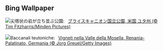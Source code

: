 ## Bing Wallpaper
![](https://www.bing.com/th?id=OHR.HoodoosBryce_JA-JP7560776836_UHD.jpg&w=1000)尖塔状の岩が立ち並ぶ公園:&nbsp;&ensp;[ブライスキャニオン国立公園, 米国 ユタ州 (© Tim Fitzharris/Minden Pictures)](https://www.bing.com/th?id=OHR.HoodoosBryce_JA-JP7560776836_UHD.jpg)
<br><br/>
![](https://www.bing.com/th?id=OHR.RhinelandVineyards_IT-IT2787669199_UHD.jpg&w=1000)Baccanali teutoniche:&nbsp;&ensp;[Vigneti nella Valle della Mosella, Renania-Palatinato, Germania (© Jorg Greuel/Getty Images)](https://www.bing.com/th?id=OHR.RhinelandVineyards_IT-IT2787669199_UHD.jpg)
<br><br/>
